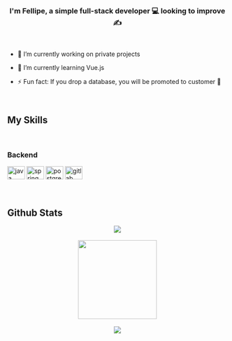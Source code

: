 ### <div align="center">I'm Fellipe, a simple full-stack developer 💻 looking to improve ✍️</div>  

<br/>
  

- 🔭 I’m currently working on private projects  
  

- 🌱 I’m currently learning Vue.js  
  

- ⚡ Fun fact: If you drop a database, you will be promoted to customer 🤫  
  

<br/>  

## My Skills

<br/>

### Backend
<div style="display: inline_block">
  <img align="center"
       alt="java"
       height="30"
       width="40"
       title="Java"
       src="https://cdn.jsdelivr.net/gh/devicons/devicon/icons/java/java-original.svg">
  <img align="center"
       alt="spring"
       height="30"
       width="40"
       title="Spring"
       src="https://cdn.jsdelivr.net/gh/devicons/devicon/icons/spring/spring-original.svg">
  <img align="center"
       alt="postgresql"
       height="30"
       width="40"
       title="PostgreSQL"
       src="https://cdn.jsdelivr.net/gh/devicons/devicon/icons/postgresql/postgresql-original.svg">
  <img align="center"
       alt="gitlab"
       height="30"
       width="40"
       title="GitLab"
       src="https://cdn.jsdelivr.net/gh/devicons/devicon/icons/gitlab/gitlab-original.svg">
<div/>

<br/>  

<br/>  

## Github Stats  
<div align="center"><img src="https://github-readme-stats.vercel.app/api?username=techsneeker&show_icons=true&theme=github_dark" align="center" /></div>

<br/>

<div align="center">
  <a href="https://github.com/TechSneeker">
  <img height="180em" src="https://github-readme-stats.vercel.app/api/top-langs/?username=techsneeker&layout=compact&langs_count=7&theme=github_dark"/>
</div> 

<br/>  

<div align="center">
<img src="https://komarev.com/ghpvc/?username=TechSneeker&&style=flat-square" align="center"/>
</div>  
  
<br/>
